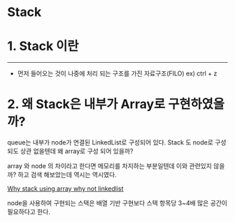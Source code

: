 # Stack

# **1. Stack 이란**

---

- 먼저 들어오는 것이 나중에 처리 되는 구조를 가진 자료구조(FILO) ex) ctrl + z

# 2. ****왜 Stack은 내부가 Array로 구현하였을까?****

queue는 내부가 node가 연결된 LinkedList로 구성되어 있다. Stack 도 node로 구성되도 상관 없을텐데 왜 array로 구성 되어 있을까?

array 와 node 의 차이라고 한다면 메모리를 차지하는 부분일텐데 이와 관련있지 않을까? 하고 검색 해보았는데 역시는 역시였다.

[Why stack using array why not linkedlist](https://stackoverflow.com/questions/24581818/why-stack-using-array-why-not-linkedlist)

node을 사용하여 구현되는 스택은 배열 기반 구현보다 스택 항목당 3~4배 많은 공간이 필요하다고 한다.